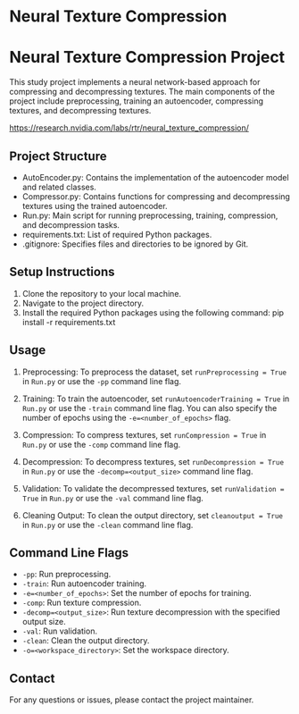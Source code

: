 # Neural Texture Compression

Neural Texture Compression Project
==========================

This study project implements a neural network-based approach for compressing and decompressing textures. The main components of the project include preprocessing, training an autoencoder, compressing textures, and decompressing textures.

https://research.nvidia.com/labs/rtr/neural_texture_compression/

Project Structure
-----------------
- AutoEncoder.py: Contains the implementation of the autoencoder model and related classes.
- Compressor.py: Contains functions for compressing and decompressing textures using the trained autoencoder.
- Run.py: Main script for running preprocessing, training, compression, and decompression tasks.
- requirements.txt: List of required Python packages.
- .gitignore: Specifies files and directories to be ignored by Git.

Setup Instructions
------------------
1. Clone the repository to your local machine.
2. Navigate to the project directory.
3. Install the required Python packages using the following command:
pip install -r requirements.txt


Usage
-----
1. Preprocessing:
To preprocess the dataset, set `runPreprocessing = True` in `Run.py` or use the `-pp` command line flag.

2. Training:
To train the autoencoder, set `runAutoencoderTraining = True` in `Run.py` or use the `-train` command line flag. You can also specify the number of epochs using the `-e=<number_of_epochs>` flag.

3. Compression:
To compress textures, set `runCompression = True` in `Run.py` or use the `-comp` command line flag.

4. Decompression:
To decompress textures, set `runDecompression = True` in `Run.py` or use the `-decomp=<output_size>` command line flag.

5. Validation:
To validate the decompressed textures, set `runValidation = True` in `Run.py` or use the `-val` command line flag.

6. Cleaning Output:
To clean the output directory, set `cleanoutput = True` in `Run.py` or use the `-clean` command line flag.

Command Line Flags
------------------
- `-pp`: Run preprocessing.
- `-train`: Run autoencoder training.
- `-e=<number_of_epochs>`: Set the number of epochs for training.
- `-comp`: Run texture compression.
- `-decomp=<output_size>`: Run texture decompression with the specified output size.
- `-val`: Run validation.
- `-clean`: Clean the output directory.
- `-o=<workspace_directory>`: Set the workspace directory.


Contact
-------
For any questions or issues, please contact the project maintainer.

